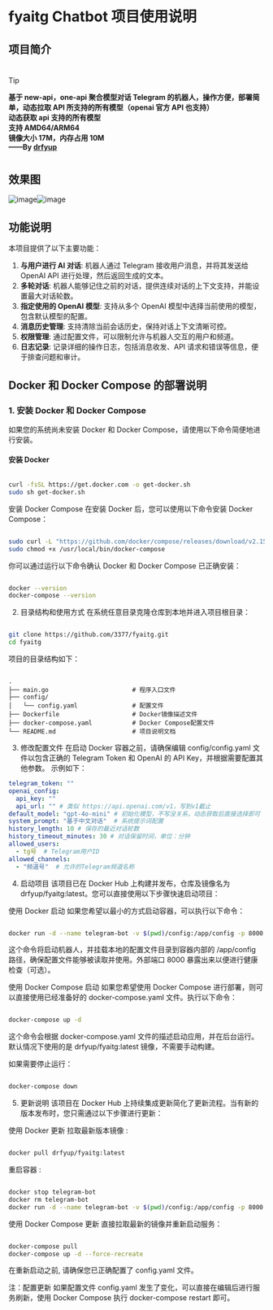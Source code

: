 # fyaitg Chatbot 项目使用说明

## 项目简介

#

> [!TIP]
> **基于 new-api，one-api 聚合模型对话 Telegram 的机器人，操作方便，部署简单，动态拉取 API 所支持的所有模型（openai 官方 API 也支持）** <br>
> **动态获取 api 支持的所有模型** <br>
> **支持 AMD64/ARM64** <br>
> **镜像大小 17M，内存占用 10M** <br>
> **——By [drfyup](https://hstz.com)**

#

## 效果图  

![image](https://github.com/user-attachments/assets/5742ee38-324f-4afc-b67b-11758d289777)![image](https://github.com/user-attachments/assets/1e9d3515-920f-4129-9230-129f41e59d5e)



## 功能说明

本项目提供了以下主要功能：

1. **与用户进行 AI 对话**: 机器人通过 Telegram 接收用户消息，并将其发送给 OpenAI API 进行处理，然后返回生成的文本。
2. **多轮对话**: 机器人能够记住之前的对话，提供连续对话的上下文支持，并能设置最大对话轮数。
3. **指定使用的 OpenAI 模型**: 支持从多个 OpenAI 模型中选择当前使用的模型，包含默认模型的配置。
4. **消息历史管理**: 支持清除当前会话历史，保持对话上下文清晰可控。
5. **权限管理**: 通过配置文件，可以限制允许与机器人交互的用户和频道。
6. **日志记录**: 记录详细的操作日志，包括消息收发、API 请求和错误等信息，便于排查问题和审计。

## Docker 和 Docker Compose 的部署说明

### 1. 安装 Docker 和 Docker Compose

如果您的系统尚未安装 Docker 和 Docker Compose，请使用以下命令简便地进行安装。

#### 安装 Docker

```bash

curl -fsSL https://get.docker.com -o get-docker.sh
sudo sh get-docker.sh
```
安装 Docker Compose
在安装 Docker 后，您可以使用以下命令安装 Docker Compose：


```bash

sudo curl -L "https://github.com/docker/compose/releases/download/v2.15.0/docker-compose-$(uname -s)-$(uname -m)" -o /usr/local/bin/docker-compose
sudo chmod +x /usr/local/bin/docker-compose
```

你可以通过运行以下命令确认 Docker 和 Docker Compose 已正确安装：

```bash

docker --version
docker-compose --version
```

2. 目录结构和使用方式
   在系统任意目录克隆仓库到本地并进入项目根目录：

```bash

git clone https://github.com/3377/fyaitg.git
cd fyaitg
```

项目的目录结构如下：

```plaintext

.
├── main.go                       # 程序入口文件
├── config/
│   └── config.yaml               # 配置文件
├── Dockerfile                    # Docker镜像描述文件
├── docker-compose.yaml           # Docker Compose配置文件
└── README.md                     # 项目说明文档
```

3. 修改配置文件
   在启动 Docker 容器之前，请确保编辑 config/config.yaml 文件以包含正确的 Telegram Token 和 OpenAI 的 API Key，并根据需要配置其他参数。
   示例如下：

```yaml
telegram_token: ""
openai_config:
  api_key: ""
  api_url: "" # 类似 https://api.openai.com/v1，写到v1截止
default_model: "gpt-4o-mini" # 初始化模型，不写没关系，动态获取后直接选择即可
system_prompt: "基于中文对话"  # 系统提示词配置
history_length: 10 # 保存的最近对话轮数
history_timeout_minutes: 30 # 对话保留时间，单位：分钟
allowed_users:
  - tg号  # Telegram用户ID
allowed_channels:
  - "频道号"  # 允许的Telegram频道名称
```

4. 启动项目
   该项目已在 Docker Hub 上构建并发布，仓库及镜像名为 drfyup/fyaitg:latest。您可以直接使用以下步骤快速启动项目：

使用 Docker 启动
如果您希望以最小的方式启动容器，可以执行以下命令：

```bash

docker run -d --name telegram-bot -v $(pwd)/config:/app/config -p 8000:8000 drfyup/fyaitg:latest
```

这个命令将启动机器人，并挂载本地的配置文件目录到容器内部的 /app/config 路径，确保配置文件能够被读取并使用。外部端口 8000 暴露出来以便进行健康检查（可选）。

使用 Docker Compose 启动
如果您希望使用 Docker Compose 进行部署，则可以直接使用已经准备好的 docker-compose.yaml 文件。执行以下命令：

```bash

docker-compose up -d
```

这个命令会根据 docker-compose.yaml 文件的描述启动应用，并在后台运行。默认情况下使用的是 drfyup/fyaitg:latest 镜像，不需要手动构建。

如果需要停止运行：

```bash

docker-compose down
```

5. 更新说明
   该项目在 Docker Hub 上持续集成更新简化了更新流程。当有新的版本发布时，您只需通过以下步骤进行更新：

使用 Docker 更新
拉取最新版本镜像 :

```bash

docker pull drfyup/fyaitg:latest
```

重启容器 :

```bash

docker stop telegram-bot
docker rm telegram-bot
docker run -d --name telegram-bot -v $(pwd)/config:/app/config -p 8000:8000 drfyup/fyaitg:latest
```

使用 Docker Compose 更新
直接拉取最新的镜像并重新启动服务：

```bash

docker-compose pull
docker-compose up -d --force-recreate
```

在重新启动之前, 请确保您已正确配置了 config.yaml 文件。

注：配置更新
如果配置文件 config.yaml 发生了变化，可以直接在编辑后进行服务刷新，使用 Docker Compose 执行 docker-compose restart 即可。
